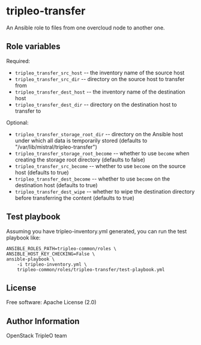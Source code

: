 tripleo-transfer
================

An Ansible role to files from one overcloud node to another one.

Role variables
--------------

Required:

* `tripleo_transfer_src_host` -- the inventory name of the source host
* `tripleo_transfer_src_dir` -- directory on the source host to
  transfer from
* `tripleo_transfer_dest_host` -- the inventory name of the
  destination host
* `tripleo_transfer_dest_dir` -- directory on the destination host to
  transfer to

Optional:

* `tripleo_transfer_storage_root_dir` -- directory on the Ansible host
  under which all data is temporarily stored
  (defaults to "/var/lib/mistral/tripleo-transfer")
* `tripleo_transfer_storage_root_become` -- whether to use `become`
  when creating the storage root directory
  (defaults to false)
* `tripleo_transfer_src_become` -- whether to use `become`
  on the source host
  (defaults to true)
* `tripleo_transfer_dest_become` -- whether to use `become`
  on the destination host
  (defaults to true)
* `tripleo_transfer_dest_wipe` -- whether to wipe the destination
  directory before transferring the content
  (defaults to true)

Test playbook
-------------

Assuming you have tripleo-inventory.yml generated, you can run the
test playbook like:

    ANSIBLE_ROLES_PATH=tripleo-common/roles \
    ANSIBLE_HOST_KEY_CHECKING=False \
    ansible-playbook \
        -i tripleo-inventory.yml \
        tripleo-common/roles/tripleo-transfer/test-playbook.yml

License
-------

Free software: Apache License (2.0)

Author Information
------------------

OpenStack TripleO team
